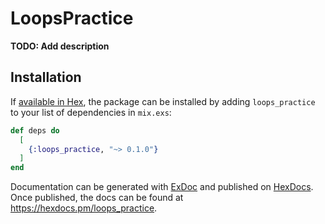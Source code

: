 # LoopsPractice

**TODO: Add description**

## Installation

If [available in Hex](https://hex.pm/docs/publish), the package can be installed
by adding `loops_practice` to your list of dependencies in `mix.exs`:

```elixir
def deps do
  [
    {:loops_practice, "~> 0.1.0"}
  ]
end
```

Documentation can be generated with [ExDoc](https://github.com/elixir-lang/ex_doc)
and published on [HexDocs](https://hexdocs.pm). Once published, the docs can
be found at <https://hexdocs.pm/loops_practice>.

